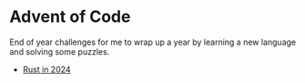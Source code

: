 # Advent of Code
End of year challenges for me to wrap up a year by learning a new language and solving some puzzles.

- [Rust in 2024](2024/)

